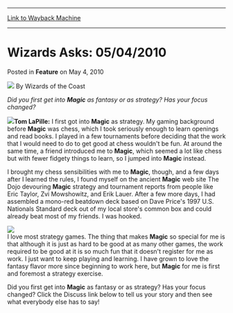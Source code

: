 
---
[Link to Wayback Machine](https://web.archive.org/web/20220122025335/https://magic.wizards.com/en/articles/archive/feature/wizards-asks-05042010-2010-05-04)

[_metadata_:wayback_url]:- "https://magic.wizards.com/en/articles/archive/feature/wizards-asks-05042010-2010-05-04"
[_metadata_:wayback_raw_url]:- "https://web.archive.org/web/20220122025335id_/https://magic.wizards.com/en/articles/archive/feature/wizards-asks-05042010-2010-05-04"
[_metadata_:wayback_capture_timestamp]:- "2022-01-22 02:53:35+00:00"
[_metadata_:publish_date]:- "2010-05-04"
[_metadata_:description]:- "Did you first get into Magic as fantasy or as strategy? Has your focus changed?Tom LaPille: I first got into Magic as strategy. My gaming background before Magic was chess, which I took seriously enough to learn openings and read books. I played in a few tournaments before deciding that the work that I would need to do to get good at chess wouldn't be fun."
[_metadata_:generator]:- "Drupal 7 (http://drupal.org)"
---


Wizards Asks: 05/04/2010
========================



 Posted in **Feature**
 on May 4, 2010 






![](https://media.magic.wizards.com/styles/auth_small/public/images/person/wizards_author.jpg)
By Wizards of the Coast











*Did you first get into **Magic** as fantasy or as strategy? Has your focus changed?*

![](https://media.magic.wizards.com/image_legacy_migration/magic/images/mtgcom/authorpics/authorpic_tomlapille.jpg)**Tom LaPille:** I first got into **Magic** as strategy. My gaming background before **Magic** was chess, which I took seriously enough to learn openings and read books. I played in a few tournaments before deciding that the work that I would need to do to get good at chess wouldn't be fun. At around the same time, a friend introduced me to **Magic**, which seemed a lot like chess but with fewer fidgety things to learn, so I jumped into **Magic** instead.

I brought my chess sensibilities with me to **Magic**, though, and a few days after I learned the rules, I found myself on the ancient **Magic** web site The Dojo devouring **Magic** strategy and tournament reports from people like Eric Taylor, Zvi Mowshowitz, and Erik Lauer. After a few more days, I had assembled a mono-red beatdown deck based on Dave Price's 1997 U.S. Nationals Standard deck out of my local store's common box and could already beat most of my friends. I was hooked.

![](https://media.magic.wizards.com/image_legacy_migration/mtg/images/daily/mm/mm37_chess.jpg)  
I love most strategy games. The thing that makes **Magic** so special for me is that although it is just as hard to be good at as many other games, the work required to be good at it is so much fun that it doesn't register for me as work. I just want to keep playing and learning. I have grown to love the fantasy flavor more since beginning to work here, but **Magic** for me is first and foremost a strategy exercise.

Did you first get into **Magic** as fantasy or as strategy? Has your focus changed? Click the Discuss link below to tell us your story and then see what everybody else has to say!







